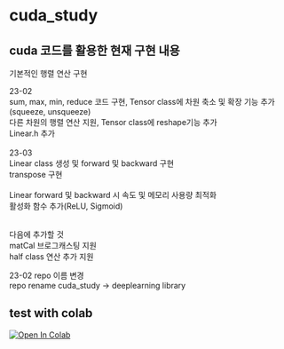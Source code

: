 # cuda_study
## cuda 코드를 활용한 현재 구현 내용
기본적인 행렬 연산 구현 <br>

23-02<br>
sum, max, min, reduce 코드 구현, Tensor class에 차원 축소 및 확장 기능 추가(squeeze, unsqueeze)<br>
다른 차원의 행렬 연산 지원, Tensor class에 reshape기능 추가<br>
Linear.h 추가<br><br>
23-03<br>
Linear class 생성 및 forward 및 backward 구현 <br>
transpose 구현<br><br>
Linear forward 및 backward 시 속도 및 메모리 사용량 최적화 <br>
활성화 함수 추가(ReLU, Sigmoid)<br><br>

다음에 추가할 것<br>
matCal 브로그캐스팅 지원<br>
half class 연산 추가 지원<br>

23-02 repo 이름 변경<br>
repo rename cuda_study -> deeplearning library <br>
## test with colab
[<img src="https://colab.research.google.com/assets/colab-badge.svg" alt="Open In Colab" />](https://colab.research.google.com/drive/13DRdZlK3QTPUS_Xy3xhGnW5yLXe_qCwg)
